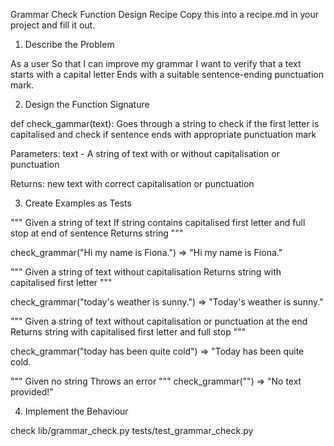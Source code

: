 Grammar Check Function Design Recipe
Copy this into a recipe.md in your project and fill it out.

1. Describe the Problem


As a user
So that I can improve my grammar
I want to verify that a text starts with a capital letter 
Ends with a suitable sentence-ending punctuation mark.


2. Design the Function Signature

def check_gammar(text):
    Goes through a string to check if the first letter is capitalised and check if sentence ends with appropriate punctuation mark

Parameters:
    text - A string of text with or without capitalisation or punctuation

Returns:
    new text with correct capitalisation or punctuation


3. Create Examples as Tests

"""
Given a string of text
If string contains capitalised first letter and full stop at end of sentence
Returns string
"""

check_grammar("Hi my name is Fiona.") => "Hi my name is Fiona."

"""
Given a string of text without capitalisation
Returns string with capitalised first letter
"""

check_grammar("today's weather is sunny.") => "Today's weather is sunny."

"""
Given a string of text without capitalisation or punctuation at the end
Returns string with capitalised first letter and full stop
"""

check_grammar("today has been quite cold") => "Today has been quite cold.

"""
Given no string
Throws an error
"""
check_grammar("") => "No text provided!" 



4. Implement the Behaviour

check lib/grammar_check.py tests/test_grammar_check.py
